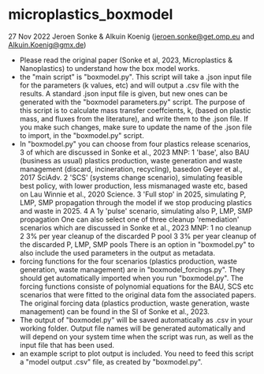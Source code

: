 # microplastics_boxmodel

27 Nov 2022 Jeroen Sonke & Alkuin Koenig (jeroen.sonke@get.omp.eu and Alkuin.Koenig@gmx.de)

- Please read the original paper (Sonke et al, 2023, Microplastics & Nanoplastics) to understand how the box model works.
- the "main script" is "boxmodel.py". This script will take a .json input file for the parameters (k values, etc) and will output a .csv file with the results. A standard .json input file is given, but new ones can be generated with the "boxmodel parameters.py" script. The purpose of this script is to calculate mass transfer coeffcients, k, (based on plastic mass, and fluxes from the literature), and write them to the .json file. If you make such changes, make sure to update the name of the .json file to import, in the "boxmodel.py" script.
- In "boxmodel.py" you can choose from four plastics release scenarios, 3 of which are discussed in Sonke et al., 2023 MNP:
1 'base', also BAU (business as usual) plastics production, waste generation and waste management (discard, incineration, recycling), basedon Geyer et al., 2017 SciAdv.
2 'SCS' (systems change scenario), simulating feasible best policy, with lower production, less mismanaged waste etc, based on Lau Winnie et al., 2020 Science.
3 'Full stop' in 2025, simulating P, LMP, SMP propagation through the model if we stop producing plastics and waste in 2025.
4 A 1y 'pulse' scenario, simulating also P, LMP, SMP propagation
One can also select one of three cleanup 'remediation' scenarios which are discussed in Sonke et al., 2023 MNP:
1 no cleanup
2 3% per year cleanup of the discarded P pool
3 3% per year cleanup of the discarded P, LMP, SMP pools
There is an option in "boxmodel.py" to also include the used parameters in the output as metadata.
- forcing functions for the four scenarios (plastics production, waste generation, waste management) are in "boxmodel_forcings.py". They should get automatically imported when you run "boxmodel.py". The forcing functions consiste of polynomial equations for the BAU, SCS etc scenarios that were fitted to the original data fom the associated papers. The original forcing data (plastics production, waste generation, waste management) can be found in the SI of Sonke et al., 2023.
- The output of "boxmodel.py" will be saved automatically as .csv in your working folder. Output file names will be generated automatically and will depend on your system time when the script was run, as well as the input file that has been used.
- an example script to plot output is included. You need to feed this script a "model output .csv" file, as created by "boxmodel.py".


